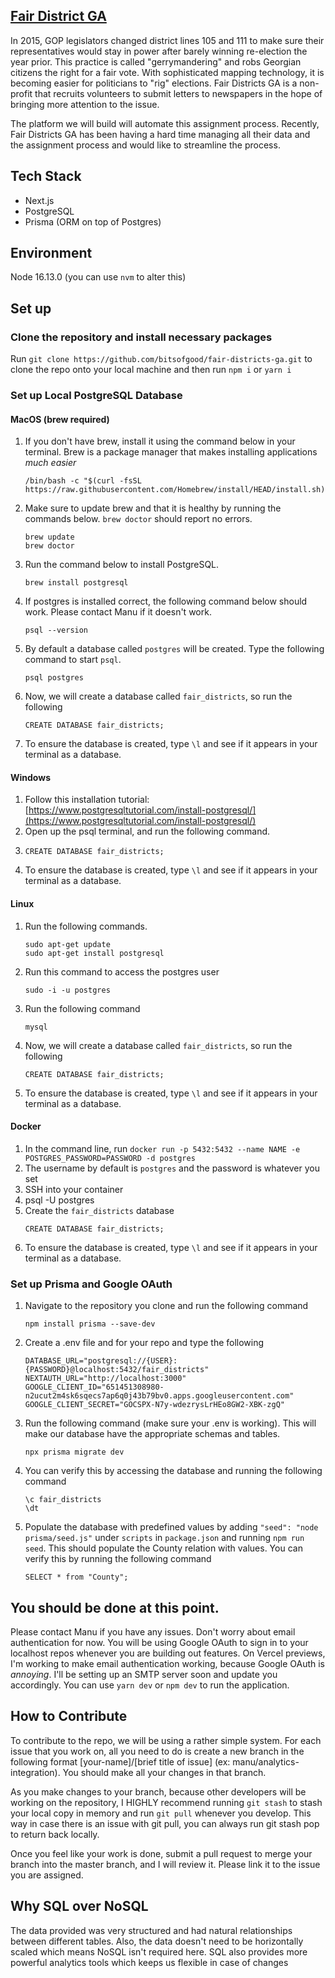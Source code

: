 ## [Fair District GA](https://www.fairdistrictsga.org)

In 2015, GOP legislators changed district lines 105 and 111 to make sure their representatives would stay in power after barely winning re-election the year prior. This practice is called "gerrymandering" and robs Georgian citizens the right for a fair vote. With sophisticated mapping technology, it is becoming easier for politicians to "rig" elections. Fair Districts GA is a non-profit that recruits volunteers to submit letters to newspapers in the hope of bringing more attention to the issue.

The platform we will build will automate this assignment process. Recently, Fair Districts GA has been having a hard time managing all their data and the assignment process and would like to streamline the process.

## Tech Stack

- Next.js
- PostgreSQL
- Prisma (ORM on top of Postgres)

## Environment

Node 16.13.0 (you can use `nvm` to alter this)

## Set up

### Clone the repository and install necessary packages

Run `git clone https://github.com/bitsofgood/fair-districts-ga.git` to clone the repo onto your local machine and then run `npm i` or `yarn i`

### Set up Local PostgreSQL Database

#### MacOS (brew required)

1. If you don't have brew, install it using the command below in your terminal. Brew is a package manager that makes installing applications _much easier_
   ```
   /bin/bash -c "$(curl -fsSL https://raw.githubusercontent.com/Homebrew/install/HEAD/install.sh)"
   ```
2. Make sure to update brew and that it is healthy by running the commands below. `brew doctor` should report no errors.
   ```
   brew update
   brew doctor
   ```
3. Run the command below to install PostgreSQL.
   ```
   brew install postgresql
   ```
4. If postgres is installed correct, the following command below should work. Please contact Manu if it doesn't work.
   ```
   psql --version
   ```
5. By default a database called `postgres` will be created. Type the following command to start `psql`.
   ```
   psql postgres
   ```
6. Now, we will create a database called `fair_districts`, so run the following
   ```
   CREATE DATABASE fair_districts;
   ```
7. To ensure the database is created, type `\l` and see if it appears in your terminal as a database.

#### Windows

1. Follow this installation tutorial: [https://www.postgresqltutorial.com/install-postgresql/](https://www.postgresqltutorial.com/install-postgresql/)
2. Open up the psql terminal, and run the following command.
3. ```
   CREATE DATABASE fair_districts;
   ```
4. To ensure the database is created, type `\l` and see if it appears in your terminal as a database.

#### Linux

1. Run the following commands.
   ```
   sudo apt-get update
   sudo apt-get install postgresql
   ```
2. Run this command to access the postgres user
   ```
   sudo -i -u postgres
   ```
3. Run the following command
   ```
   mysql
   ```
4. Now, we will create a database called `fair_districts`, so run the following
   ```
   CREATE DATABASE fair_districts;
   ```
5. To ensure the database is created, type `\l` and see if it appears in your terminal as a database.

#### Docker

1. In the command line, run `docker run -p 5432:5432 --name NAME -e POSTGRES_PASSWORD=PASSWORD -d postgres`
2. The username by default is `postgres` and the password is whatever you set
3. SSH into your container
4. psql -U postgres
5. Create the `fair_districts` database
   ```
   CREATE DATABASE fair_districts;
   ```
6. To ensure the database is created, type `\l` and see if it appears in your terminal as a database.

### Set up Prisma and Google OAuth

1. Navigate to the repository you clone and run the following command
   ```
   npm install prisma --save-dev
   ```
2. Create a .env file and for your repo and type the following
   ```
   DATABASE_URL="postgresql://{USER}:{PASSWORD}@localhost:5432/fair_districts"
   NEXTAUTH_URL="http://localhost:3000"
   GOOGLE_CLIENT_ID="651451308980-n2ucut2m4sk6sqecs7ap6q0j43b79bv0.apps.googleusercontent.com"
   GOOGLE_CLIENT_SECRET="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"
   ```
3. Run the following command (make sure your .env is working). This will make our database have the appropriate schemas and tables.
   ```
   npx prisma migrate dev
   ```
4. You can verify this by accessing the database and running the following command
   ```
   \c fair_districts
   \dt
   ```
5. Populate the database with predefined values by adding `"seed": "node prisma/seed.js"` under `scripts` in `package.json` and running `npm run seed`. This should populate the County relation with values. You can verify this by running the following command
   ```
   SELECT * from "County";
   ```

## You should be done at this point.

Please contact Manu if you have any issues. Don't worry about email authentication for now. You will be using Google OAuth to sign in to your localhost repos whenever you are building out features. On Vercel previews, I'm working to make email authentication working, because Google OAuth is _annoying_. I'll be setting up an SMTP server soon and update you accordingly. You can use `yarn dev` or `npm dev` to run the application.

## How to Contribute

To contribute to the repo, we will be using a rather simple system. For each issue that you work on, all you need to do is create a new branch in the following format [your-name]/[brief title of issue] (ex: manu/analytics-integration). You should make all your changes in that branch.

As you make changes to your branch, because other developers will be working on the repository, I HIGHLY recommend running `git stash` to stash your local copy in memory and run `git pull` whenever you develop. This way in case there is an issue with git pull, you can always run git stash pop to return back locally.

Once you feel like your work is done, submit a pull request to merge your branch into the master branch, and I will review it. Please link it to the issue you are assigned.

## Why SQL over NoSQL

The data provided was very structured and had natural relationships between different tables. Also, the data doesn't need to be horizontally scaled which means NoSQL isn't required here. SQL also provides more powerful analytics tools which keeps us flexible in case of changes
